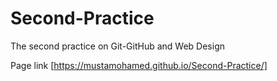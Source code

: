 # Second-Practice
 The second practice on Git-GitHub and Web Design

Page link [https://mustamohamed.github.io/Second-Practice/]
